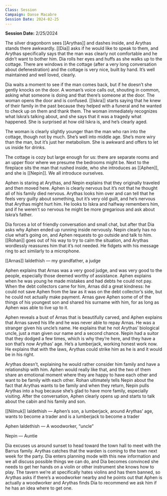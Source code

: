 ```yaml
---
Class: Session
Campaign: Danse Macabre
Session Date: 2024-02-25
---
```

**Session Date:** 2/25/2024

The silver dragonborn sees [[Arythas]] and dashes inside, and Arythas stands there awkwardly. [[Dia]] asks if he would like to speak to them, and Arythas specifically says that the man was clearly not comfortable and he didn’t want to bother him. Dia rolls her eyes and huffs as she walks up to the cottage. There are windows in the cottage (after a very long conversation about defenestration) and the cottage is very nice, built by hand. It’s well maintained and well loved, clearly.

Dia waits a moment to see if the man comes back, but if he doesn’t she gently knocks on the door. A woman’s voice calls out, shouting in common, asking what someone is doing and that there’s someone at the door. The woman opens the door and is confused. [[Iskra]] starts saying that he knew of their family in the past because they helped with a funeral and he wanted to check up on them and thank them. The woman immediately recognizes what Iskra’s talking about, and she says that it was a tragedy what happened. She is surprised at how old Iskra is, and he’s clearly aged.

The woman is clearly slightly younger than the man who ran into the cottage, though not by much. She’s well into middle age. She’s more wiry than the man, but it’s just her metabolism. She is awkward and offers to let us inside for drinks.

The cottage is cozy but large enough for us: there are separate rooms and an upper floor where we presume the bedrooms might be. Next to the fireplace sits the man that rushed inside, who she introduces as [[Aphen]], and she is [[Nepin]]. We all introduce ourselves.

Aphen is staring at Arythas, and Nepin explains that they originally traveled and then moved here. Aphen is clearly nervous but it’s not that he thought all of his family died nervous. Arythas looks him over and can tell that he feels very guilty about something, but it’s very old guilt, and he’s nervous that Arythas might hurt him. He looks to Iskra and halfway remembers him, and if he weren’t so nervous he might be more gregarious and ask about Iskra’s father.

Dia forces a lot of friendly conversation and small chat, but after that Dia asks why Aphen ended up running inside nervously. Nepin clearly has no clue what’s going on, and Aphen requests to go outside and talk to him. [[Rohan]] goes out of his way to try to calm the situation, and Arythas wordlessly reassures him that it’s not needed. He fidgets with his message ring to act similarly to a microphone.

[[Arnas]] Ialdethish — my grandfather, a judge

Aphen explains that Arnas was a very good judge, and was very good to the people, especially those deemed worthy of assistance. Aphen explains when he was young he made mistakes and had debts he could not pay. When the debt collectors came for him, Arnas did a great kindness: he could not save Aphen from the law as it was on the debt collector’s side, but he could not actually make payment. Arnas gave Aphen some of of the things of his youngest son and shared his surname with him, for as long as Aphen was able to live up to it. 

Aphen reveals a bust of Arnas that is beautifully carved, and Aphen explains that Arnas saved his life and he was never able to repay Arnas. He was a stranger given his uncle’s name. He explains that he not Arythas’ biological uncle, just a man given our name and a second chance. Nepin had a suitor that they dodged a few times, which is why they’re here, and they have a son that’s now Arythas’ age. He’s a lumberjack, working honest work now. He explains that with the laws, Arythas could strike him as he is and it would be in his right.

Arythas doesn’t, explaining he would rather consider him family and have a relationship with him. Aphen would really like that, and the two of them share an emotional moment where they are happy to have each other and want to be family with each other. Rohan ultimately tells Nepin about the fact that Arythas wants to be family and when they return, Nepin pulls Arythas into a hug because she’s glad to have more family, especially visiting. After the conversation, Aphen clearly opens up and starts to talk about the cabin and his family and son.

[[Nilmuk]] Ialdethish — Aphen’s son, a lumberjack, around Arythas’ age, wants to become a trader and is a lumberjack to become a trader

Aphen Ialdethish — A woodworker, “uncle”

Nepin — Auntie

Dia excuses us around sunset to head toward the town hall to meet with the Barrus family. Arythas catches that the warden is coming to the town next week for the party. Dia enters planning mode with this new information and we all discuss possible things we can do, and Dia becomes convinced she needs to get her hands on a violin or other instrument she knows how to play. The tavern we’re at specifically hates violins and has them banned, so Arythas asks if there’s a woodworker nearby and he points out that Aphen is actually a woodworker and Arythas finds Dia to recommend we ask him if he has an idea where to get one.